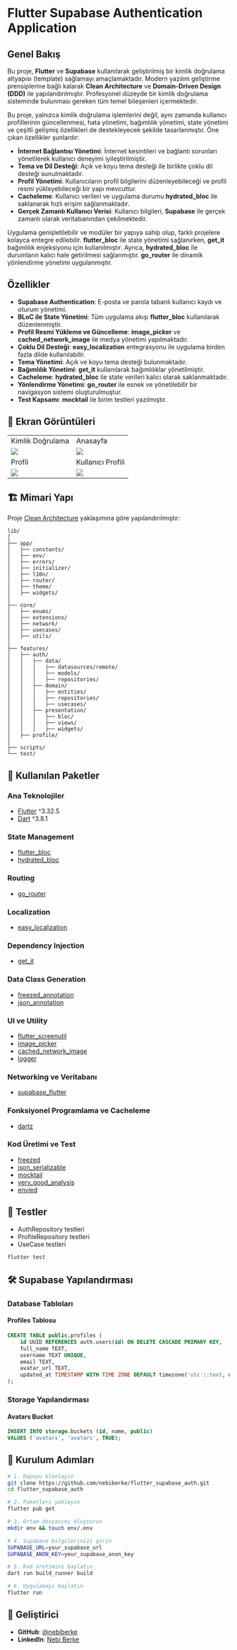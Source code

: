 # Flutter Supabase Authentication Application

## Genel Bakış

Bu proje, **Flutter** ve **Supabase** kullanılarak geliştirilmiş bir kimlik doğrulama altyapısı (template) sağlamayı amaçlamaktadır. Modern yazılım geliştirme prensiplerine bağlı kalarak **Clean Architecture** ve **Domain-Driven Design (DDD)** ile yapılandırılmıştır. Profesyonel düzeyde bir kimlik doğrulama sisteminde bulunması gereken tüm temel bileşenleri içermektedir.

Bu proje, yalnızca kimlik doğrulama işlemlerini değil, aynı zamanda kullanıcı profillerinin güncellenmesi, hata yönetimi, bağımlılık yönetimi, state yönetimi ve çeşitli gelişmiş özellikleri de destekleyecek şekilde tasarlanmıştır. Öne çıkan özellikler şunlardır:

- **İnternet Bağlantısı Yönetimi**: İnternet kesintileri ve bağlantı sorunları yönetilerek kullanıcı deneyimi iyileştirilmiştir.
- **Tema ve Dil Desteği**: Açık ve koyu tema desteği ile birlikte çoklu dil desteği sunulmaktadır.
- **Profil Yönetimi**: Kullanıcıların profil bilgilerini düzenleyebileceği ve profil resmi yükleyebileceği bir yapı mevcuttur.
- **Cacheleme**: Kullanıcı verileri ve uygulama durumu **hydrated_bloc** ile saklanarak hızlı erişim sağlanmaktadır.
- **Gerçek Zamanlı Kullanıcı Verisi**: Kullanıcı bilgileri, **Supabase** ile gerçek zamanlı olarak veritabanından çekilmektedir.

Uygulama genişletilebilir ve modüler bir yapıya sahip olup, farklı projelere kolayca entegre edilebilir. **flutter_bloc** ile state yönetimi sağlanırken, **get_it** bağımlılık enjeksiyonu için kullanılmıştır. Ayrıca, **hydrated_bloc** ile durumların kalıcı hale getirilmesi sağlanmıştır. **go_router** ile dinamik yönlendirme yönetimi uygulanmıştır.

## Özellikler

- **Supabase Authentication**: E-posta ve parola tabanlı kullanıcı kaydı ve oturum yönetimi.
- **BLoC ile State Yönetimi**: Tüm uygulama akışı **flutter_bloc** kullanılarak düzenlenmiştir.
- **Profil Resmi Yükleme ve Güncelleme**: **image_picker** ve **cached_network_image** ile medya yönetimi yapılmaktadır.
- **Çoklu Dil Desteği**: **easy_localization** entegrasyonu ile uygulama birden fazla dilde kullanılabilir.
- **Tema Yönetimi**: Açık ve koyu tema desteği bulunmaktadır.
- **Bağımlılık Yönetimi**: **get_it** kullanılarak bağımlılıklar yönetilmiştir.
- **Cacheleme**: **hydrated_bloc** ile state verileri kalıcı olarak saklanmaktadır.
- **Yönlendirme Yönetimi**: **go_router** ile esnek ve yönetilebilir bir navigasyon sistemi oluşturulmuştur.
- **Test Kapsamı**: **mocktail** ile birim testleri yazılmıştır.

## 📱 Ekran Görüntüleri

<table>
  <tr>
    <td>Kimlik Doğrulama</td>
    <td>Anasayfa</td>
  </tr>
  <tr>
     <td><img src="screenshots/auth_screen.png"></td>
     <td><img src="screenshots/home_screen.png"></td>
  </tr>
  <tr>
    <td>Profil</td>
    <td>Kullanıcı Profili</td>
  </tr>
  <tr>
     <td><img src="screenshots/profile_screen.png"></td>
     <td><img src="screenshots/user_profile_screen.png"></td>
  </tr>
</table>

## 🏗️ Mimari Yapı

Proje [Clean Architecture](https://github.com/ResoCoder/flutter-tdd-clean-architecture-course#readme) yaklaşımına göre yapılandırılmıştır:

```
lib/
│
├── app/
│   ├── constants/
│   ├── env/
│   ├── errors/
│   ├── initializer/
│   ├── l10n/
│   ├── router/
│   ├── theme/
│   ├── widgets/
│
├── core/
│   ├── enums/
│   ├── extensions/
│   ├── network/
│   ├── usecases/
│   ├── utils/
│
├── features/
│   ├── auth/
│   │   ├── data/
│   │   │   ├── datasources/remote/
│   │   │   ├── models/
│   │   │   ├── repositories/
│   │   ├── domain/
│   │   │   ├── entities/
│   │   │   ├── repositories/
│   │   │   ├── usecases/
│   │   ├── presentation/
│   │   │   ├── bloc/
│   │   │   ├── views/
│   │   │   ├── widgets/
│   ├── profile/
│
├── scripts/
└── test/
```

## 🔧 Kullanılan Paketler

### Ana Teknolojiler

- [Flutter](https://docs.flutter.dev) ^3.32.5
- [Dart](https://dart.dev) ^3.8.1

### State Management

- [flutter_bloc](https://pub.dev/packages/flutter_bloc)
- [hydrated_bloc](https://pub.dev/packages/hydrated_bloc)

### Routing

- [go_router](https://pub.dev/packages/go_router)

### Localization

- [easy_localization](https://pub.dev/packages/easy_localization)

### Dependency Injection

- [get_it](https://pub.dev/packages/get_it)

### Data Class Generation

- [freezed_annotation](https://pub.dev/packages/freezed_annotation)
- [json_annotation](https://pub.dev/packages/json_annotation)

### UI ve Utility

- [flutter_screenutil](https://pub.dev/packages/flutter_screenutil)
- [image_picker](https://pub.dev/packages/image_picker)
- [cached_network_image](https://pub.dev/packages/cached_network_image)
- [logger](https://pub.dev/packages/logger)

### Networking ve Veritabanı

- [supabase_flutter](https://pub.dev/packages/supabase_flutter)

### Fonksiyonel Programlama ve Cacheleme

- [dartz](https://pub.dev/packages/dartz)

### Kod Üretimi ve Test

- [freezed](https://pub.dev/packages/freezed)
- [json_serializable](https://pub.dev/packages/json_serializable)
- [mocktail](https://pub.dev/packages/mocktail)
- [very_good_analysis](https://pub.dev/packages/very_good_analysis)
- [envied](https://pub.dev/packages/envied)

## 🧪 Testler

- AuthRepository testleri
- ProfileRepository testleri
- UseCase testleri

```bash
flutter test
```

## 🛠️ Supabase Yapılandırması

### Database Tabloları

#### Profiles Tablosu

```sql
CREATE TABLE public.profiles (
    id UUID REFERENCES auth.users(id) ON DELETE CASCADE PRIMARY KEY,
    full_name TEXT,
    username TEXT UNIQUE,
    email TEXT,
    avatar_url TEXT,
    updated_at TIMESTAMP WITH TIME ZONE DEFAULT timezone('utc'::text, now()) NOT NULL
);
```

### Storage Yapılandırması

#### Avatars Bucket

```sql
INSERT INTO storage.buckets (id, name, public)
VALUES ('avatars', 'avatars', TRUE);
```

## 🚀 Kurulum Adımları

```bash
# 1. Depoyu klonlayın
git clone https://github.com/nebiberke/flutter_supabase_auth.git
cd flutter_supabase_auth

# 2. Paketleri yükleyin
flutter pub get

# 3. Ortam dosyasını oluşturun
mkdir env && touch env/.env

# 4. Supabase bilgilerinizi girin
SUPABASE_URL=your_supabase_url
SUPABASE_ANON_KEY=your_supabase_anon_key

# 5. Kod üretimini başlatın
dart run build_runner build

# 6. Uygulamayı başlatın
flutter run
```

## 👤 Geliştirici

- **GitHub**: [@nebiberke](https://github.com/nebiberke)
- **LinkedIn**: [Nebi Berke](https://linkedin.com/in/nebiberke)

